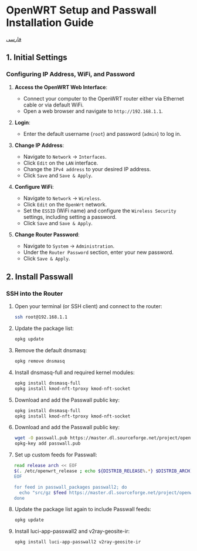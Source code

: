 # OpenWRT Setup and Passwall Installation Guide
[فارسی](https://github.com/Ramtiiin/iran-ip/blob/main/README.fa.md)

## 1. Initial Settings

### Configuring IP Address, WiFi, and Password

1. **Access the OpenWRT Web Interface**: 
   - Connect your computer to the OpenWRT router either via Ethernet cable or via default WiFi.
   - Open a web browser and navigate to `http://192.168.1.1`.

2. **Login**:
   - Enter the default username (`root`) and password (`admin`) to log in.

3. **Change IP Address**:
   - Navigate to `Network` -> `Interfaces`.
   - Click `Edit` on the `LAN` interface.
   - Change the `IPv4 address` to your desired IP address.
   - Click `Save` and `Save & Apply`.

4. **Configure WiFi**:
   - Navigate to `Network` -> `Wireless`.
   - Click `Edit` on the `OpenWrt` network.
   - Set the `ESSID` (WiFi name) and configure the `Wireless Security` settings, including setting a password.
   - Click `Save` and `Save & Apply`.

5. **Change Router Password**:
   - Navigate to `System` -> `Administration`.
   - Under the `Router Password` section, enter your new password.
   - Click `Save & Apply`.

## 2. Install Passwall

### SSH into the Router

1. Open your terminal (or SSH client) and connect to the router:
   ```sh
   ssh root@192.168.1.1

2. Update the package list:
   ```sh
   opkg update

3. Remove the default dnsmasq:
   ```sh
   opkg remove dnsmasq

4. Install dnsmasq-full and required kernel modules:
   ```sh
   opkg install dnsmasq-full
   opkg install kmod-nft-tproxy kmod-nft-socket
   
5. Download and add the Passwall public key:
   ```sh
   opkg install dnsmasq-full
   opkg install kmod-nft-tproxy kmod-nft-socket

6. Download and add the Passwall public key:
   ```sh
   wget -O passwall.pub https://master.dl.sourceforge.net/project/openwrt-passwall-build/passwall.pub
   opkg-key add passwall.pub

7. Set up custom feeds for Passwall:
```sh
   read release arch << EOF
   $(. /etc/openwrt_release ; echo ${DISTRIB_RELEASE%.*} $DISTRIB_ARCH)
   EOF

   for feed in passwall_packages passwall2; do
     echo "src/gz $feed https://master.dl.sourceforge.net/project/openwrt-passwall-build/releases/packages-$release/$arch/$feed" >> /etc/opkg/customfeeds.conf
   done
```

8. Update the package list again to include Passwall feeds:
   ```sh
   opkg update

9. Install luci-app-passwall2 and v2ray-geosite-ir:
   ```sh
   opkg install luci-app-passwall2 v2ray-geosite-ir

   
